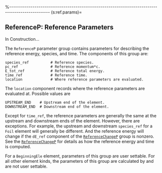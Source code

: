 %---------------------------------------------------------------------------------------------------
(s:ref.params)=
## ReferenceP: Reference Parameters

In Construction...

The `ReferenceP` parameter group contains parameters for describing the reference energy,
species, and time. 
The components of this group are:
```{code} yaml
species_ref          # Reference species.
pc_ref               # Reference momentum*c.
E_tot_ref            # Reference total energy.
time_ref             # Reference time.
location             # Where reference parameters are evaluated.
```

The `location` component records where the reference parameters are evaluated at.
Possible values are
```{code} yaml
UPSTREAM_END    # Upstream end of the element.
DOWNSTREAM_END  # Downstream end of the element.
```
Except for `time_ref`, the reference parameters are generally the same at the
upstream and downstream ends of the element. However, there are exceptions.
For example, the upstream and downstream `species_ref` for a `Foil` element 
will generally be different. And the reference energy will change if the
`dE_ref` component of the [`ReferenceChangeP`](#s.ref.change.params) group is nonzero.
See the [`ReferenceChangeP`](#s.ref.change.params) for details as how the reference
energy and time is computed.

For a `BeginningEle` element, parameters of this group are user settable.
For all other element kinds, the parameters of this
group are calculated by  and are not user settable.
